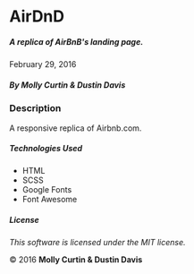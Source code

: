 # AirDnD

##### A replica of AirBnB's landing page.

February 29, 2016

##### By Molly Curtin &amp; Dustin Davis

### Description

A responsive replica of Airbnb.com.


##### Technologies Used

* HTML
* SCSS
* Google Fonts
* Font Awesome


##### License

*This software is licensed under the MIT license.*

&copy; 2016 **Molly Curtin &amp; Dustin Davis**
